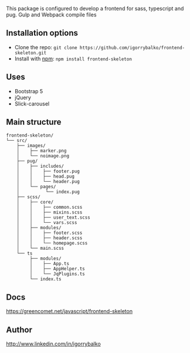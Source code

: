 This package is configured to develop a frontend for sass, typescript and pug. Gulp and Webpack compile files
## Installation options
- Clone the repo: `git clone https://github.com/igorrybalko/frontend-skeleton.git`
- Install with [npm](https://www.npmjs.com/): `npm install frontend-skeleton`
## Uses
- Bootstrap 5
- jQuery
- Slick-carousel
## Main structure
```
frontend-skeleton/
└── src/
    ├── images/
    │    ├── marker.png
    │    └── noimage.png
    ├── pug/
    │    ├── includes/
    │    │    ├── footer.pug
    │    │    ├── head.pug
    │    │    └── header.pug
    │    └── pages/
    │          └── index.pug
    ├── scss/
    │    ├── core/
    │    │    ├── common.scss
    │    │    ├── mixins.scss
    │    │    ├── user_text.scss
    │    │    └── vars.scss
    │    ├── modules/
    │    │    ├── footer.scss
    │    │    ├── header.scss
    │    │    └── homepage.scss
    │    └── main.scss
    └── ts
         ├── modules/
         │    ├── App.ts
         │    ├── AppHelper.ts
         │    └── JqPlugins.ts
         └── index.ts
```
## Docs
https://greencomet.net/javascript/frontend-skeleton
## Author
http://www.linkedin.com/in/igorrybalko
